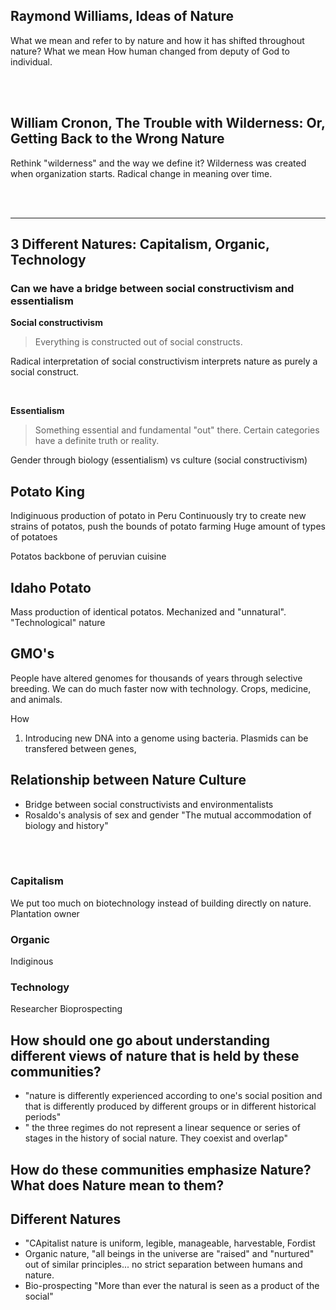 ## Raymond Williams, Ideas of Nature

What we mean and refer to by nature and how it has shifted throughout nature? What we mean  How human changed from deputy of God to individual.

<br>
<br>

## William Cronon, The Trouble with Wilderness: Or, Getting Back to the Wrong Nature 

Rethink "wilderness" and the way we define it? Wilderness was created when organization starts. Radical change in meaning over time.

<br>
<br>

---


## 3 Different Natures: Capitalism, Organic, Technology

### Can we have a bridge between social constructivism and essentialism

**Social constructivism**
> Everything is constructed out of social constructs.

Radical interpretation of social constructivism interprets nature as purely a social construct.

<br>

**Essentialism**
> Something essential and fundamental "out" there. Certain categories have a definite truth or reality.

Gender through biology (essentialism) vs culture (social constructivism)


## Potato  King
Indiginuous production of potato in Peru
Continuously try to create new strains of potatos, push the bounds of potato farming
Huge amount of types of potatoes

Potatos backbone of peruvian cuisine

## Idaho Potato
Mass production of identical potatos. Mechanized and "unnatural". "Technological" nature

## GMO's
People have altered genomes for thousands of years through selective breeding. We can do much faster now with technology. Crops, medicine, and animals.

How
1. Introducing new DNA into a genome using bacteria.
Plasmids can be transfered between genes,


## Relationship between Nature Culture
- Bridge between social constructivists and environmentalists
- Rosaldo's analysis of sex and gender "The mutual accommodation of biology and history" 
<br>
<br>

### Capitalism
We put too much on biotechnology instead of building directly on nature.
Plantation owner

### Organic
Indiginous

### Technology
Researcher
Bioprospecting

## How should one go about understanding different views of nature that is held by these communities?
- "nature is differently experienced according to one's social position and that is differently produced by different groups or in different historical periods"
- " the three regimes do not represent a linear sequence or series of stages in the history of social nature. They coexist and overlap"

## How do these communities emphasize Nature? What does Nature mean to them?

## Different Natures
- "CApitalist nature is uniform, legible, manageable, harvestable, Fordist
- Organic nature, "all beings in the universe are "raised" and "nurtured" out of similar principles... no strict separation between humans and nature.
- Bio-prospecting "More than ever the natural is seen as a product of the social"